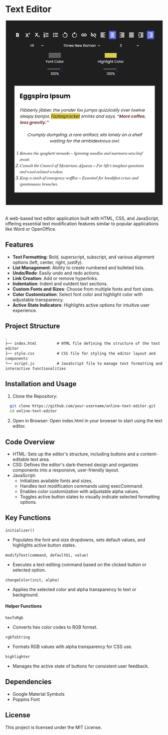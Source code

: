 # Text Editor

<div align="center">
  <img src="https://github.com/flowdevloping/text-editor/blob/master/TextEditor.png" width="500">
</div>
</br>

A web-based text editor application built with HTML, CSS, and JavaScript, offering essential text modification features similar to popular applications like Word or OpenOffice.

## Features

- **Text Formatting**: Bold, superscript, subscript, and various alignment options (left, center, right, justify).
- **List Management**: Ability to create numbered and bulleted lists.
- **Undo/Redo**: Easily undo and redo actions.
- **Link Creation**: Add or remove hyperlinks.
- **Indentation**: Indent and outdent text sections.
- **Custom Fonts and Sizes**: Choose from multiple fonts and font sizes.
- **Color Customization**: Select font color and highlight color with adjustable transparency.
- **Active State Indicators**: Highlights active options for intuitive user experience.

## Project Structure

```plaintext
.
├── index.html         # HTML file defining the structure of the text editor
├── style.css          # CSS file for styling the editor layout and components
└── script.js          # JavaScript file to manage text formatting and interactive functionalities
```
## Installation and Usage
1. Clone the Repository:

```bash
  git clone https://github.com/your-username/online-text-editor.git
  cd online-text-editor
```

2. Open in Browser: Open index.html in your browser to start using the text editor.

## Code Overview
- HTML: Sets up the editor's structure, including buttons and a content-editable text area.
- CSS: Defines the editor's dark-themed design and organizes components into a responsive, user-friendly layout.
- JavaScript:
  - Initializes available fonts and sizes.
  - Handles text modification commands using execCommand.
  - Enables color customization with adjustable alpha values.
  - Toggles active button states to visually indicate selected formatting options.

## Key Functions
```initializer()```

- Populates the font and size dropdowns, sets default values, and highlights active button states.

```modifyText(command, defaultUi, value)```
- Executes a text-editing command based on the clicked button or selected option.

```changeColor(init, alpha)```
- Applies the selected color and alpha transparency to text or background.

#### Helper Functions
  ```hexToRgb```
  - Converts hex color codes to RGB format.
    
  ```rgbToString```
  - Formats RGB values with alpha transparency for CSS use.
    
  ```highlighter```
  - Manages the active state of buttons for consistent user feedback.

## Dependencies
- Google Material Symbols
- Poppins Font

## License
This project is licensed under the MIT License.
